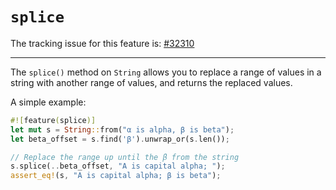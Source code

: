 # `splice`

The tracking issue for this feature is: [#32310]

[#32310]: https://github.com/rust-lang/rust/issues/32310

------------------------

The `splice()` method on `String` allows you to replace a range
of values in a string with another range of values, and returns
the replaced values.

A simple example:

```rust
#![feature(splice)]
let mut s = String::from("α is alpha, β is beta");
let beta_offset = s.find('β').unwrap_or(s.len());

// Replace the range up until the β from the string
s.splice(..beta_offset, "Α is capital alpha; ");
assert_eq!(s, "Α is capital alpha; β is beta");
```
